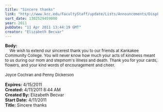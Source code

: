 ```yaml
---
title: "Sincere thanks"
link: "http://www.kcc.edu/FacultyStaff/update/Lists/Announcements/DispForm.aspx?ID=219"
sort_date: 1302529459000
year: 2011
pubDate: "11 Apr 2011 13:44:19 GMT"
creator: "Elizabeth Becvar"
---
```


<div><b>Body:</b> <div class=ExternalClass2F2DDC0C7C364AA5A17C57938D4A8AD2><div><font size=2>    We wish to extend our sincerest thank you to our friends at Kankakee Community College. You will never know how much your acts of kindness meant to us during our mom and stepmom's illness and death. Thank you for your cards, flowers, and your kind words of encouragement and cheer.  <br>    <br>Joyce Cochran and Penny Dickerson<br> </font></div></div></div>
<div><b>Expires:</b> 4/15/2011</div>
<div><b>Created:</b> 4/11/2011 8:44 AM</div>
<div><b>Created By:</b> Elizabeth Becvar</div>
<div><b>Start Date:</b> 4/11/2011</div>
<div><b>Title:</b> Sincere thanks</div>
